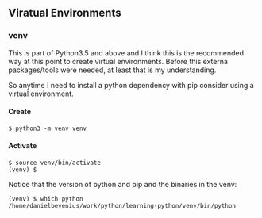 ## Viratual Environments


### venv
This is part of Python3.5 and above and I think this is the recommended way at
this point to create virtual environments. Before this externa packages/tools
were needed, at least that is my understanding.

So anytime I need to install a python dependency with pip consider using a
virtual environment.

#### Create
```console
$ python3 -m venv venv
```

#### Activate 
```console
$ source venv/bin/activate
(venv) $
```
Notice that the version of python and pip and the binaries in the venv:
```console
(venv) $ which python
/home/danielbevenius/work/python/learning-python/venv/bin/python
```

